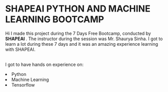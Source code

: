 # SHAPEAI PYTHON AND MACHINE LEARNING BOOTCAMP
Hi I made this project during the 7 Days Free Bootcamp, conducted by <b> SHAPEAI
</b>.
The instructor during the session was Mr. Shaurya Sinha. I got to
learn a lot during these 7 days and it was an amazing experience learning with SHAPEAI.

<br>I got to have hands on experience on:
<li>Python
<li>Machine Learning
<li>Tensorflow


